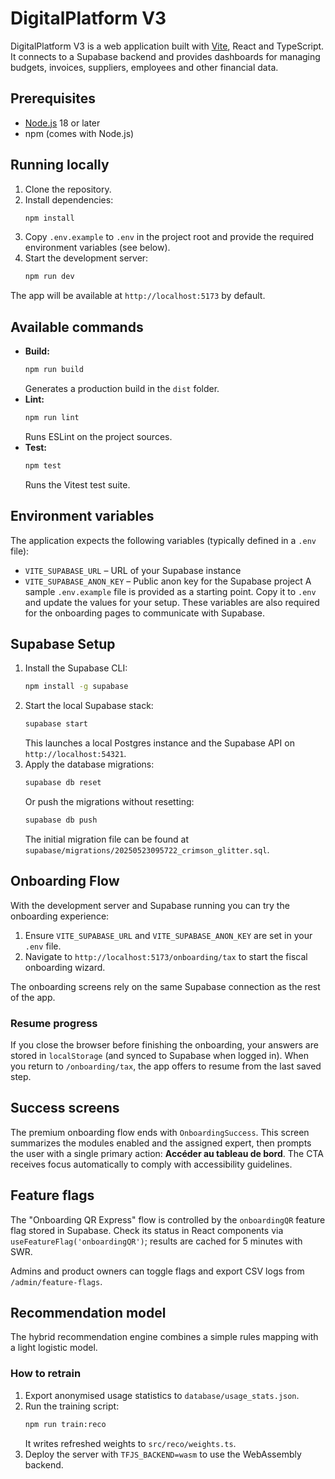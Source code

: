# DigitalPlatform V3

DigitalPlatform V3 is a web application built with [Vite](https://vitejs.dev/), React and TypeScript. It connects to a Supabase backend and provides dashboards for managing budgets, invoices, suppliers, employees and other financial data.

## Prerequisites

- [Node.js](https://nodejs.org/) 18 or later
- npm (comes with Node.js)

## Running locally

1. Clone the repository.
2. Install dependencies:
   ```bash
   npm install
   ```
3. Copy `.env.example` to `.env` in the project root and provide the required environment variables (see below).
4. Start the development server:
   ```bash
   npm run dev
   ```

The app will be available at `http://localhost:5173` by default.

## Available commands

- **Build:**
  ```bash
  npm run build
  ```
  Generates a production build in the `dist` folder.
- **Lint:**
  ```bash
  npm run lint
  ```
  Runs ESLint on the project sources.
- **Test:**
  ```bash
  npm test
  ```
  Runs the Vitest test suite.

## Environment variables

The application expects the following variables (typically defined in a `.env` file):

- `VITE_SUPABASE_URL` – URL of your Supabase instance
- `VITE_SUPABASE_ANON_KEY` – Public anon key for the Supabase project
A sample `.env.example` file is provided as a starting point. Copy it to `.env` and update the values for your setup. These variables are also required for the onboarding pages to communicate with Supabase.

## Supabase Setup

1. Install the Supabase CLI:
   ```bash
   npm install -g supabase
   ```
2. Start the local Supabase stack:
   ```bash
   supabase start
   ```
   This launches a local Postgres instance and the Supabase API on `http://localhost:54321`.
3. Apply the database migrations:
   ```bash
   supabase db reset
   ```
   Or push the migrations without resetting:
   ```bash
   supabase db push
   ```
   The initial migration file can be found at `supabase/migrations/20250523095722_crimson_glitter.sql`.

## Onboarding Flow

With the development server and Supabase running you can try the onboarding experience:

1. Ensure `VITE_SUPABASE_URL` and `VITE_SUPABASE_ANON_KEY` are set in your `.env` file.
2. Navigate to `http://localhost:5173/onboarding/tax` to start the fiscal onboarding wizard.

The onboarding screens rely on the same Supabase connection as the rest of the app.

### Resume progress

If you close the browser before finishing the onboarding, your answers are stored in `localStorage` (and synced to Supabase when logged in). When you return to `/onboarding/tax`, the app offers to resume from the last saved step.


## Success screens

The premium onboarding flow ends with `OnboardingSuccess`. This screen summarizes the modules enabled and the assigned expert, then prompts the user with a single primary action: **Accéder au tableau de bord**. The CTA receives focus automatically to comply with accessibility guidelines.

## Feature flags

The "Onboarding QR Express" flow is controlled by the `onboardingQR` feature flag stored in Supabase. Check its status in React components via `useFeatureFlag('onboardingQR')`; results are cached for 5 minutes with SWR.

Admins and product owners can toggle flags and export CSV logs from `/admin/feature-flags`.

## Recommendation model

The hybrid recommendation engine combines a simple rules mapping with a light logistic model.

### How to retrain

1. Export anonymised usage statistics to `database/usage_stats.json`.
2. Run the training script:
   ```bash
   npm run train:reco
   ```
   It writes refreshed weights to `src/reco/weights.ts`.
3. Deploy the server with `TFJS_BACKEND=wasm` to use the WebAssembly backend.
